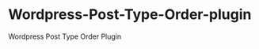 Wordpress-Post-Type-Order-plugin
================================

Wordpress Post Type Order Plugin
